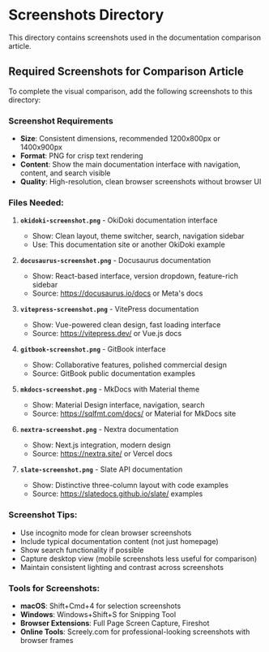 # Screenshots Directory

This directory contains screenshots used in the documentation comparison article.

## Required Screenshots for Comparison Article

To complete the visual comparison, add the following screenshots to this directory:

### Screenshot Requirements
- **Size**: Consistent dimensions, recommended 1200x800px or 1400x900px
- **Format**: PNG for crisp text rendering
- **Content**: Show the main documentation interface with navigation, content, and search visible
- **Quality**: High-resolution, clean browser screenshots without browser UI

### Files Needed:

1. **`okidoki-screenshot.png`** - OkiDoki documentation interface
   - Show: Clean layout, theme switcher, search, navigation sidebar
   - Use: This documentation site or another OkiDoki example

2. **`docusaurus-screenshot.png`** - Docusaurus documentation
   - Show: React-based interface, version dropdown, feature-rich sidebar
   - Source: https://docusaurus.io/docs or Meta's docs

3. **`vitepress-screenshot.png`** - VitePress documentation  
   - Show: Vue-powered clean design, fast loading interface
   - Source: https://vitepress.dev/ or Vue.js docs

4. **`gitbook-screenshot.png`** - GitBook interface
   - Show: Collaborative features, polished commercial design
   - Source: GitBook public documentation examples

5. **`mkdocs-screenshot.png`** - MkDocs with Material theme
   - Show: Material Design interface, navigation, search
   - Source: https://sqlfmt.com/docs/ or Material for MkDocs site

6. **`nextra-screenshot.png`** - Nextra documentation
   - Show: Next.js integration, modern design
   - Source: https://nextra.site/ or Vercel docs

7. **`slate-screenshot.png`** - Slate API documentation
   - Show: Distinctive three-column layout with code examples
   - Source: https://slatedocs.github.io/slate/ examples

### Screenshot Tips:
- Use incognito mode for clean browser screenshots
- Include typical documentation content (not just homepage)
- Show search functionality if possible
- Capture desktop view (mobile screenshots less useful for comparison)
- Maintain consistent lighting and contrast across screenshots

### Tools for Screenshots:
- **macOS**: Shift+Cmd+4 for selection screenshots
- **Windows**: Windows+Shift+S for Snipping Tool  
- **Browser Extensions**: Full Page Screen Capture, Fireshot
- **Online Tools**: Screely.com for professional-looking screenshots with browser frames 